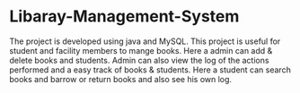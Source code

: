 # Libaray-Management-System

The project is developed using java and MySQL. This project is useful for student and facility members to mange books. Here a admin can add & delete books and students. Admin can also view the log of the actions performed and a easy track of books & students. Here a student can search books and barrow or return books and also see his own log.
